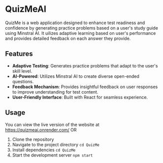 # QuizMeAI
QuizMe is a web application designed to enhance test readiness and confidence by generating practice problems based on a user's study guide using Minstral AI. It uilizes adaptive learning based on user's performance and provides detailed feedback on each answer they provide. 

## Features
- **Adaptive Testing**: Generates practice problems that adapt to the user's skill level.
- **AI-Powered**: Utilizes Minstral AI to create diverse open-ended questions.
- **Feedback Mechanism**: Provides insightful feedback on user responses to improve understanding for test content.
- **User-Friendly Interface**: Built with React for seamless experience.

## Usage
You can view the live version of the website at https://quizmeai.onrender.com/
OR 
1. Clone the repository
2. Navigate to the project directory
  ```cd QuizMe```
4. Install dependencies
  ```cd QuizMe```
5. Start the development server
  ```npm start```
